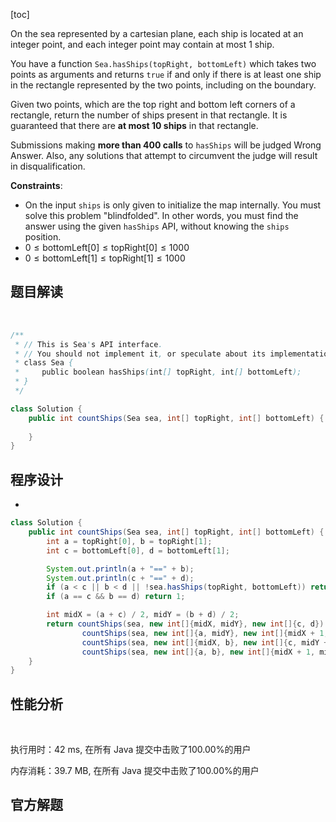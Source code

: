 [toc]

On the sea represented by a cartesian plane, each ship is located at an integer point, and each integer point may contain at most 1 ship.

You have a function `Sea.hasShips(topRight, bottomLeft)` which takes two points as arguments and returns `true` if and only if there is at least one ship in the rectangle represented by the two points, including on the boundary.

Given two points, which are the top right and bottom left corners of a rectangle, return the number of ships present in that rectangle.  It is guaranteed that there are **at most 10 ships** in that rectangle.

Submissions making **more than 400 calls** to `hasShips` will be judged Wrong Answer.  Also, any solutions that attempt to circumvent the judge will result in disqualification.



**Constraints**:

* On the input `ships` is only given to initialize the map internally. You must solve this problem "blindfolded". In other words, you must find the answer using the given `hasShips` API, without knowing the `ships` position.
* $0 \le \text{bottomLeft[0]} \le \text{topRight[0]} \le 1000$
* $0 \le \text{bottomLeft[1]} \le \text{topRight[1]} \le 1000$



## 题目解读

&emsp;

```java
/**
 * // This is Sea's API interface.
 * // You should not implement it, or speculate about its implementation
 * class Sea {
 *     public boolean hasShips(int[] topRight, int[] bottomLeft);
 * }
 */

class Solution {
    public int countShips(Sea sea, int[] topRight, int[] bottomLeft) {
        
    }
}
```

## 程序设计

* 

```java
class Solution {
    public int countShips(Sea sea, int[] topRight, int[] bottomLeft) {
        int a = topRight[0], b = topRight[1];
        int c = bottomLeft[0], d = bottomLeft[1];

        System.out.println(a + "==" + b);
        System.out.println(c + "==" + d);
        if (a < c || b < d || !sea.hasShips(topRight, bottomLeft)) return 0;
        if (a == c && b == d) return 1;

        int midX = (a + c) / 2, midY = (b + d) / 2;
        return countShips(sea, new int[]{midX, midY}, new int[]{c, d}) +
                countShips(sea, new int[]{a, midY}, new int[]{midX + 1, d}) +
                countShips(sea, new int[]{midX, b}, new int[]{c, midY + 1}) +
                countShips(sea, new int[]{a, b}, new int[]{midX + 1, midY + 1});
    }
}
```

## 性能分析

&emsp;

执行用时：42 ms, 在所有 Java 提交中击败了100.00%的用户

内存消耗：39.7 MB, 在所有 Java 提交中击败了100.00%的用户

## 官方解题

&emsp;